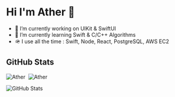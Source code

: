 # Hi I'm Ather 👋

<!--
**Ath3r/Ath3r** is a ✨ _special_ ✨ repository because its `README.md` (this file) appears on your GitHub profile. -->

<!-- Here are some ideas to get you started: -->

- 🔭  I’m currently working on UIKit & SwiftUI
- 🌱  I’m currently learning Swift & C/C++ Algorithms
- 🪖  I use all the time :  Swift, Node, React, PostgreSQL, AWS EC2

<!-- - 👯 I’m looking to collaborate on ...
- 🤔 I’m looking for help with ...
- 💬 Ask me about ...
- 📫 How to reach me: ...
- 😄 Pronouns: ...
- ⚡ Fun fact: ... -->

## GitHub Stats

<p><img align="center" src="https://github-readme-stats.vercel.app/api/top-langs/?username=Ath3r&border_radius=20&theme=radical&layout=compact&langs_count=6" alt="Ather"/>
&nbsp;<img align="center" src="https://github-readme-stats.vercel.app/api?username=Ath3r&count_private=true&show_icons=true&theme=radical&hide=issues&border_radius=20" alt="Ather" /></p>
<img src="https://github-readme-stats.vercel.app/api?username=Ath3r&amp;show_icons=true" alt="GitHub Stats">
